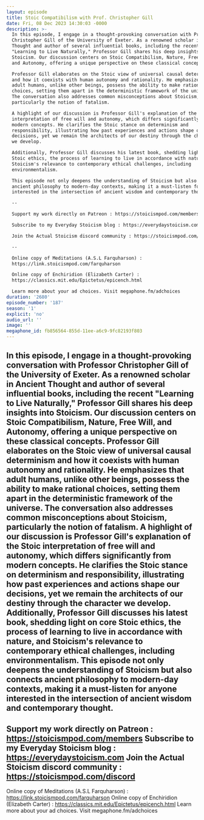 ```yaml
---
layout: episode
title: Stoic Compatibilism with Prof. Christopher Gill
date: Fri, 08 Dec 2023 14:30:03 -0000
description: >-
  In this episode, I engage in a thought-provoking conversation with Professor
  Christopher Gill of the University of Exeter. As a renowned scholar in Ancient
  Thought and author of several influential books, including the recent
  "Learning to Live Naturally," Professor Gill shares his deep insights into
  Stoicism. Our discussion centers on Stoic Compatibilism, Nature, Free Will,
  and Autonomy, offering a unique perspective on these classical concepts.

  Professor Gill elaborates on the Stoic view of universal causal determinism
  and how it coexists with human autonomy and rationality. He emphasizes that
  adult humans, unlike other beings, possess the ability to make rational
  choices, setting them apart in the deterministic framework of the universe.
  The conversation also addresses common misconceptions about Stoicism,
  particularly the notion of fatalism.

  A highlight of our discussion is Professor Gill's explanation of the Stoic
  interpretation of free will and autonomy, which differs significantly from
  modern concepts. He clarifies the Stoic stance on determinism and
  responsibility, illustrating how past experiences and actions shape our
  decisions, yet we remain the architects of our destiny through the character
  we develop.

  Additionally, Professor Gill discusses his latest book, shedding light on core
  Stoic ethics, the process of learning to live in accordance with nature, and
  Stoicism's relevance to contemporary ethical challenges, including
  environmentalism.

  This episode not only deepens the understanding of Stoicism but also connects
  ancient philosophy to modern-day contexts, making it a must-listen for anyone
  interested in the intersection of ancient wisdom and contemporary thought.

  --

  Support my work directly on Patreon : https://stoicismpod.com/members

  Subscribe to my Everyday Stoicism blog : https://everydaystoicism.com

  Join the Actual Stoicism discord community : https://stoicismpod.com/discord

  --

  Online copy of Meditations (A.S.L Farquharson) :
  https://link.stoicismpod.com/farquharson

  Online copy of Enchiridion (Elizabeth Carter) :
  https://classics.mit.edu/Epictetus/epicench.html

  Learn more about your ad choices. Visit megaphone.fm/adchoices
duration: '2680'
episode_number: '187'
season: '1'
explicit: 'no'
audio_url: ''
image: ''
megaphone_id: fb856564-855d-11ee-a6c9-9fc82193f803
---
```


In this episode, I engage in a thought-provoking conversation with Professor Christopher Gill of the University of Exeter. As a renowned scholar in Ancient Thought and author of several influential books, including the recent "Learning to Live Naturally," Professor Gill shares his deep insights into Stoicism. Our discussion centers on Stoic Compatibilism, Nature, Free Will, and Autonomy, offering a unique perspective on these classical concepts.
Professor Gill elaborates on the Stoic view of universal causal determinism and how it coexists with human autonomy and rationality. He emphasizes that adult humans, unlike other beings, possess the ability to make rational choices, setting them apart in the deterministic framework of the universe. The conversation also addresses common misconceptions about Stoicism, particularly the notion of fatalism.
A highlight of our discussion is Professor Gill's explanation of the Stoic interpretation of free will and autonomy, which differs significantly from modern concepts. He clarifies the Stoic stance on determinism and responsibility, illustrating how past experiences and actions shape our decisions, yet we remain the architects of our destiny through the character we develop.
Additionally, Professor Gill discusses his latest book, shedding light on core Stoic ethics, the process of learning to live in accordance with nature, and Stoicism's relevance to contemporary ethical challenges, including environmentalism.
This episode not only deepens the understanding of Stoicism but also connects ancient philosophy to modern-day contexts, making it a must-listen for anyone interested in the intersection of ancient wisdom and contemporary thought.
--
Support my work directly on Patreon : https://stoicismpod.com/members
Subscribe to my Everyday Stoicism blog : https://everydaystoicism.com
Join the Actual Stoicism discord community : https://stoicismpod.com/discord
--
Online copy of Meditations (A.S.L Farquharson) : https://link.stoicismpod.com/farquharson
Online copy of Enchiridion (Elizabeth Carter) : https://classics.mit.edu/Epictetus/epicench.html
Learn more about your ad choices. Visit megaphone.fm/adchoices